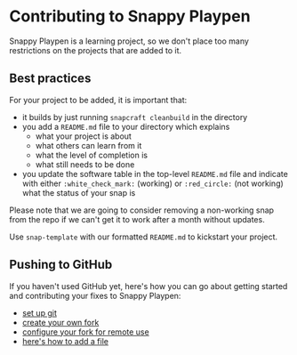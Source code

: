 # Contributing to Snappy Playpen

Snappy Playpen is a learning project, so we don't place too many restrictions
on the projects that are added to it.

## Best practices

For your project to be added, it is important that:

 - it builds by just running `snapcraft cleanbuild` in the directory
 - you add a `README.md` file to your directory which explains
   - what your project is about
   - what others can learn from it
   - what the level of completion is
   - what still needs to be done
 - you update the software table in the top-level `README.md` file and
   indicate with either `:white_check_mark:` (working) or `:red_circle:` (not
   working) what the status of your snap is

Please note that we are going to consider removing a non-working snap from the
repo if we can't get it to work after a month without updates.

Use `snap-template` with our formatted `README.md` to kickstart your project.


## Pushing to GitHub

If you haven't used GitHub yet, here's how you can go about getting started
and contributing your fixes to Snappy Playpen:

 - [set up git](https://help.github.com/articles/set-up-git/)
 - [create your own fork](https://help.github.com/articles/fork-a-repo/)
 - [configure your fork for remote use](https://help.github.com/articles/configuring-a-remote-for-a-fork/)
 - [here's how to add a file](https://help.github.com/articles/adding-a-file-to-a-repository-from-the-command-line/)
